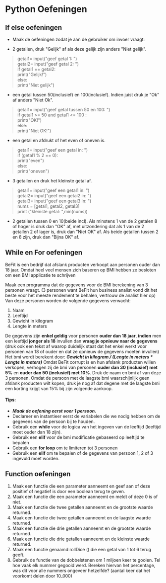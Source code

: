 # Python Oefeningen

## If else oefeningen

- Maak de oefeningen zodat je aan de gebruiker om invoer vraagt:

- 2 getallen, druk "Gelijk" af als deze gelijk zijn anders "Niet gelijk".
> getal1= input("geef getal 1: ")  
> getal2= input("geef getal 2: ")  
> if getal1 == getal2:  
>    print("Gelijk!")  
> else:  
>    print("Niet gelijk")  

- een getal tussen 50(inclusief) en 100(inclusief). Indien juist druk je "Ok" af anders "Niet Ok".
> getal1= input("geef getal tussen 50 en 100: ")  
> if getal1 >= 50 and getal1 <= 100 :  
>    print("OK!")  
> else:  
>    print("Niet OK!")  

- een getal en afdrukt of het even of oneven is.
> getal1= input("geef een getal in: ")  
> if (getal1 % 2 == 0):  
>    print("even")  
> else:  
>    print("oneven")  

- 3 getallen en druk het kleinste getal af.
> getal1= input("geef een getal1 in: ")  
> getal2= input("geef een getal2 in: ")  
> getal3= input("geef een getal3 in: ")  
> nums = [getal1, getal2, getal3]  
> print ("kleinste getal: ",min(nums))  

- 2 getallen tussen 0 en 10(beide incl). Als minstens 1 van de 2 getalen 8 of hoger is druk dan "OK" af, met uitzondering dat als 1 van de 2 getallen 2 of lager is, druk dan "Niet OK" af. Als beide getallen tussen 2 en 8 zijn, druk dan "Bijna OK" af.

## While en For oefeningen

BeFit is een bedrijf dat afslank producten verkoopt aan personen ouder dan 18 jaar.
Omdat heel veel mensen zich baseren op BMI hebben ze besloten om een BMI applicatie te
schrijven

Maak een programma dat de gegevens voor de BMI berekening van 3 personen vraagt.
(3 personen want BeFit hun business analist vond dit het beste voor het meeste rendement te behalen, vertrouw de analist hier op)
Van deze personen worden de volgende gegevens verwacht:
1. Naam
2. Leeftijd
3. Gewicht in kilogram
4. Lengte in meters

De gegevens zijn **enkel geldig** voor personen **ouder dan 18 jaar**, **indien** men een leeftijd **jonger als 18** invullen dan **vraag je opnieuw naar de gegevens** (druk ook een tekst af waarop duidelijk staat dat het enkel werkt voor personen van 18 of ouder en dat ze opnieuw de gegevens moeten invullen)
Het bmi wordt berekent door: **_Gewicht in kilogram / (Lengte in meters * Lengte in meters)_**
Omdat BeFit corrupt is en hun afslank producten willen verkopen, verhogen zij de bmi van
personen **ouder dan 30 (inclusief) met 5%** en **ouder dan 50 (inclusief) met 10%**.
Druk de naam en bmi af van deze 3 personen.
Omdat de persoon met de laagste bmi waarschijnlijk geen afslank producten wilt kopen, druk je nog af dat degene met de laagste bmi een korting krijgt van 15% bij zijn volgende aankoop.

#### Tips:
- **_Maak de oefening eerst voor 1 persoon._**
- Declareer en instantieer eerst de variabelen die we nodig hebben om de gegevens van de
persoon bij te houden.
- Gebruik een **while** voor de logica van het ingeven van de leeftijd (leeftijd moet
ouder dan 18 zijn).
- Gebruik een **elif** voor de bmi modificatie gebaseerd op leeftijd te bepalen
- Gebruik een **for loop** om te limiteren tot 3 personen
- Gebruik een **elif** om te bepalen of de gegevens van persoon 1, 2 of 3
ingevuld moet worden.

## Function oefeningen

1. Maak een functie die een parameter aanneemt en geef aan of deze positief of negatief is
door een boolean terug te geven.
2. Maak een functie die een parameter aanneemt en meldt of deze 0 is of niet.
3. Maak een functie die twee getallen aanneemt en de grootste waarde returned.
4. Maak een functie die twee getallen aanneemt en de laagste waarde returned.
5. Maak een functie die drie getallen aanneemt en de grootste waarde returned.
6. Maak een functie die drie getallen aanneemt en de kleinste waarde returned.
7. Maak een functie genaamd rollDice () die een getal van 1 tot 6 terug geeft.
9. Gebruik de functie van de dobbelstenen om 1 miljoen keer te gooien. Tel hoe vaak elk
nummer gegooid werd.
Bereken hiervan het percentage, was dit voor alle nummers ongeveer hetzelfde?
(aantal keer dat het voorkomt delen door 10_000)
